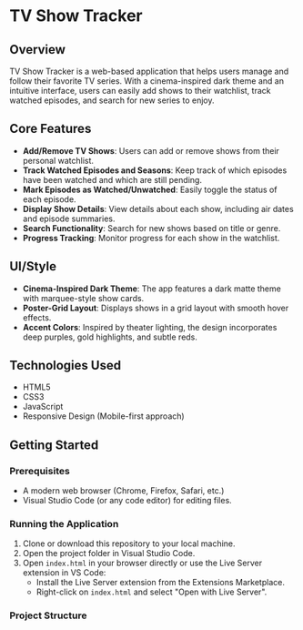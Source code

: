 # TV Show Tracker

## Overview
TV Show Tracker is a web-based application that helps users manage and follow their favorite TV series. With a cinema-inspired dark theme and an intuitive interface, users can easily add shows to their watchlist, track watched episodes, and search for new series to enjoy.

## Core Features
- **Add/Remove TV Shows**: Users can add or remove shows from their personal watchlist.
- **Track Watched Episodes and Seasons**: Keep track of which episodes have been watched and which are still pending.
- **Mark Episodes as Watched/Unwatched**: Easily toggle the status of each episode.
- **Display Show Details**: View details about each show, including air dates and episode summaries.
- **Search Functionality**: Search for new shows based on title or genre.
- **Progress Tracking**: Monitor progress for each show in the watchlist.

## UI/Style
- **Cinema-Inspired Dark Theme**: The app features a dark matte theme with marquee-style show cards.
- **Poster-Grid Layout**: Displays shows in a grid layout with smooth hover effects.
- **Accent Colors**: Inspired by theater lighting, the design incorporates deep purples, gold highlights, and subtle reds.

## Technologies Used
- HTML5
- CSS3
- JavaScript
- Responsive Design (Mobile-first approach)

## Getting Started

### Prerequisites
- A modern web browser (Chrome, Firefox, Safari, etc.)
- Visual Studio Code (or any code editor) for editing files.

### Running the Application
1. Clone or download this repository to your local machine.
2. Open the project folder in Visual Studio Code.
3. Open `index.html` in your browser directly or use the Live Server extension in VS Code:
   - Install the Live Server extension from the Extensions Marketplace.
   - Right-click on `index.html` and select "Open with Live Server".

### Project Structure
